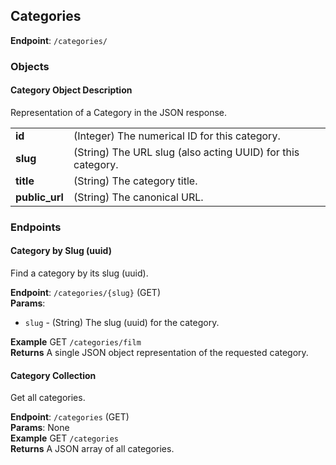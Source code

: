 ## Categories ##
**Endpoint**: `/categories/`

### Objects ###

#### Category Object Description ####
Representation of a Category in the JSON response.

<table>
  <tr>
    <td><strong>id</strong></td>
    <td>(Integer) The numerical ID for this category.</td>
  </tr>

  <tr>
    <td><strong>slug</strong></td>
    <td>(String) The URL slug (also acting UUID) for this category.</td>
  </tr>

  <tr>
    <td><strong>title</strong></td>
    <td>(String) The category title.</td>
  </tr>

  <tr>
    <td><strong>public_url</strong></td>
    <td>(String) The canonical URL.</td>
  </tr>
</table>

### Endpoints ###

#### Category by Slug (uuid) ####
Find a category by its slug (uuid).

**Endpoint**: `/categories/{slug}` (GET)  
**Params**: 
* `slug` - (String) The slug (uuid) for the category.

**Example** GET `/categories/film`  
**Returns** A single JSON object representation of the requested category.

#### Category Collection ####
Get all categories.

**Endpoint**: `/categories` (GET)  
**Params**: None  
**Example** GET `/categories`  
**Returns** A JSON array of all categories.
